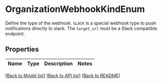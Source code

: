 # OrganizationWebhookKindEnum

Define the type of the webhook. `SLACK` is a special webhook type to push notifications directly to slack. The `target_url` must be a Slack compatible endpoint.

## Properties
Name | Type | Description | Notes
------------ | ------------- | ------------- | -------------

[[Back to Model list]](../README.md#documentation-for-models) [[Back to API list]](../README.md#documentation-for-api-endpoints) [[Back to README]](../README.md)



